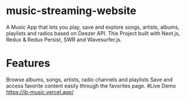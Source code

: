 # music-streaming-website
A Music App that lets you play, save and explore songs, artists, albums, playlists and radios based on Deezer API.  This Project built with Next.js, Redux &amp; Redux Persist, SWR and Wavesurfer.js.
# Features
Browse albums, songs, artists, radio channels and playlists
Save and access favorite content easily through the favorites page.
#Live Demo
https://ib-music.vercel.app/


